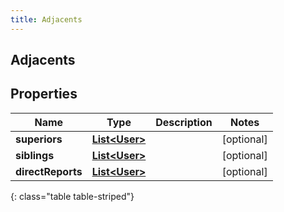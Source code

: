 ```yaml
---
title: Adjacents
---
```

## Adjacents


## Properties

| Name | Type | Description | Notes |
| ------------ | ------------- | ------------- | ------------- |
| **superiors** | <!----><!---->[**List&lt;User&gt;**](User.html)<!----> |  |  [optional] |
| **siblings** | <!----><!---->[**List&lt;User&gt;**](User.html)<!----> |  |  [optional] |
| **directReports** | <!----><!---->[**List&lt;User&gt;**](User.html)<!----> |  |  [optional] |
{: class="table table-striped"}




